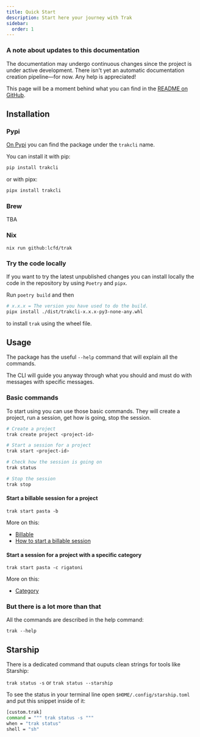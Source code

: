 ```yaml
---
title: Quick Start
description: Start here your journey with Trak
sidebar:
  order: 1
---
```


### A note about updates to this documentation

The documentation may undergo continuous changes since the project is under active development.
There isn't yet an automatic documentation creation pipeline—for now.
Any help is appreciated!

This page will be a moment behind what you can find in the [README on GitHub](https://github.com/lcfd/trak#readme).

## Installation

### Pypi

[On Pypi](https://pypi.org/project/trakcli/) you can find the package under the `trakcli` name.

You can install it with pip:

```bash
pip install trakcli
```

or with pipx:

```bash
pipx install trakcli
```

### Brew

TBA

### Nix

`nix run github:lcfd/trak`

### Try the code locally

If you want to try the latest unpublished changes you can install locally the code in the repository by using `Poetry` and `pipx`.

Run `poetry build` and then

```bash
# x.x.x = The version you have used to do the build.
pipx install ./dist/trakcli-x.x.x-py3-none-any.whl
```

to install `trak` using the wheel file.

## Usage

The package has the useful `--help` command that will explain all the commands.

The CLI will guide you anyway through what you should and must do with messages with specific messages.

### Basic commands

To start using you can use those basic commands.
They will create a project, run a session, get how is going, stop the session.

```bash
# Create a project
trak create project <project-id>

# Start a session for a project
trak start <project-id>

# Check how the session is going on
trak status

# Stop the session
trak stop
```

#### Start a billable session for a project

`trak start pasta -b`

More on this:

- [Billable](/reference/billable/)
- [How to start a billable session](/guides/how-to-start-a-billable-session/)

#### Start a session for a project with a specific category

`trak start pasta -c rigatoni`

More on this:

- [Category](/reference/category/)

### But there is a lot more than that

All the commands are described in the help command:

`trak --help`

## Starship

There is a dedicated command that ouputs clean strings for tools like Starship:

`trak status -s` or `trak status --starship`

To see the status in your terminal line open `$HOME/.config/starship.toml`
and put this snippet inside of it:

```bash
[custom.trak]
command = """ trak status -s """
when = "trak status"
shell = "sh"
```
